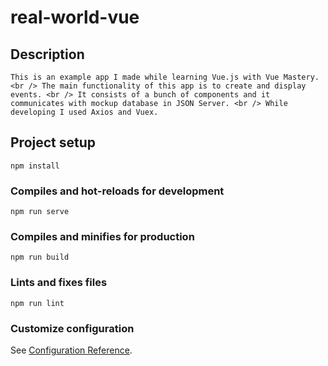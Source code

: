 # real-world-vue

## Description

```
This is an example app I made while learning Vue.js with Vue Mastery. <br /> The main functionality of this app is to create and display events. <br /> It consists of a bunch of components and it communicates with mockup database in JSON Server. <br /> While developing I used Axios and Vuex.
```

## Project setup

```
npm install
```

### Compiles and hot-reloads for development

```
npm run serve
```

### Compiles and minifies for production

```
npm run build
```

### Lints and fixes files

```
npm run lint
```

### Customize configuration

See [Configuration Reference](https://cli.vuejs.org/config/).
